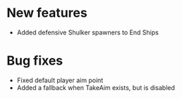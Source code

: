 # New features
* Added defensive Shulker spawners to End Ships
# Bug fixes
* Fixed default player aim point
* Added a fallback when TakeAim exists, but is disabled